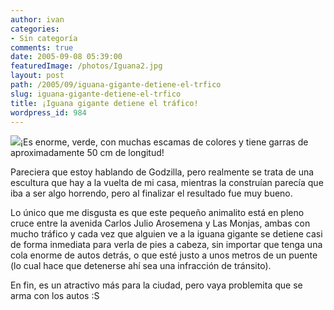 ```yaml
---
author: ivan
categories:
- Sin categoría
comments: true
date: 2005-09-08 05:39:00
featuredImage: /photos/Iguana2.jpg
layout: post
path: /2005/09/iguana-gigante-detiene-el-trfico
slug: iguana-gigante-detiene-el-trfico
title: ¡Iguana gigante detiene el tráfico!
wordpress_id: 984
---
```


[![](https://photos1.blogger.com/blogger/5311/455/320/Iguana2.jpg)](https://photos1.blogger.com/blogger/5311/455/1600/Iguana2.jpg)¡Es enorme, verde, con muchas escamas de colores y tiene garras de aproximadamente 50 cm de longitud!

Pareciera que estoy hablando de Godzilla, pero realmente se trata de una escultura que hay a la vuelta de mi casa, mientras la construían parecía que iba a ser algo horrendo, pero al finalizar el resultado fue muy bueno.

Lo único que me disgusta es que este pequeño animalito está en pleno cruce entre la avenida Carlos Julio Arosemena y Las Monjas, ambas con mucho tráfico y cada vez que alguien ve a la iguana gigante se detiene casi de forma inmediata para verla de pies a cabeza, sin importar que tenga una cola enorme de autos detrás, o que esté justo a unos metros de un puente (lo cual hace que detenerse ahí sea una infracción de tránsito).

En fin, es un atractivo más para la ciudad, pero vaya problemita que se arma con los autos :S